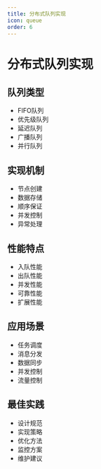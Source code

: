 ```yaml
---
title: 分布式队列实现
icon: queue
order: 6
---
```


# 分布式队列实现

## 队列类型
- FIFO队列
- 优先级队列
- 延迟队列
- 广播队列
- 并行队列

## 实现机制
- 节点创建
- 数据存储
- 顺序保证
- 并发控制
- 异常处理

## 性能特点
- 入队性能
- 出队性能
- 并发性能
- 可靠性能
- 扩展性能

## 应用场景
- 任务调度
- 消息分发
- 数据同步
- 并发控制
- 流量控制

## 最佳实践
- 设计规范
- 实现策略
- 优化方法
- 监控方案
- 维护建议
